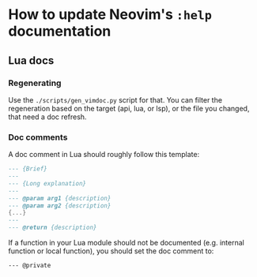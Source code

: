 # How to update Neovim's `:help` documentation

## Lua docs

### Regenerating

Use the `./scripts/gen_vimdoc.py` script for that.
You can filter the regeneration based on the target (api, lua, or lsp), or the file you changed, that need a doc refresh.

### Doc comments

A doc comment in Lua should roughly follow this template:

```lua
--- {Brief}
---
--- {Long explanation}
---
--- @param arg1 {description}
--- @param arg2 {description}
{...}
---
--- @return {description}
```

If a function in your Lua module should not be documented (e.g. internal function or local function), you should set the doc comment to:

```
--- @private
```
